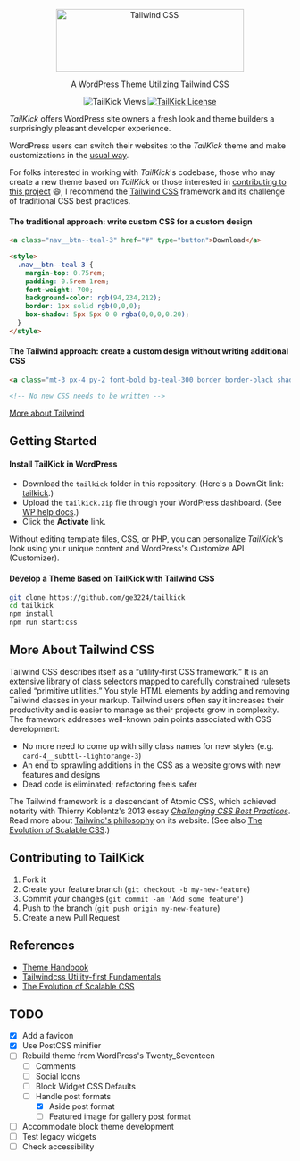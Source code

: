 <p align="center">
  <a href="https://jacobbenison.com/" target="_blank">
    <picture>
      <source media="(prefers-color-scheme: dark)" srcset="https://user-images.githubusercontent.com/75739874/210090629-6116d0c8-b268-4121-a142-fe59239bf7d5.svg">
      <source media="(prefers-color-scheme: light)" srcset="https://user-images.githubusercontent.com/75739874/210090704-4c1f4254-48a3-4d0d-bcb8-936ca35d1082.svg">
      <img alt="Tailwind CSS" src="https://user-images.githubusercontent.com/75739874/210015003-1e8611fb-fbbf-4a23-882d-bec14825ee09.svg" width="336" height="112" style="max-width: 100%;">
    </picture>
  </a>
</p>

<p align="center">A WordPress Theme Utilizing Tailwind CSS</p>

<div align="center">
  
![TailKick Views](https://komarev.com/ghpvc/?username=ge3224&label=Views&color=blue&style=flat)
[![TailKick License](https://img.shields.io/github/license/ge3224/tailkick)](https://github.com/ge3224/tailkick/blob/main/LICENSE.md)
  
</div>

*TailKick* offers WordPress site owners a fresh look and theme builders a surprisingly pleasant developer experience.

WordPress users can switch their websites to the *TailKick* theme and make customizations in the [usual way](#gs-site-owners).

For folks interested in working with *TailKick*'s codebase, those who may create a new theme based on *TailKick* or those interested in [contributing to this project](#contributing) :smile:, I recommend the [Tailwind CSS](#more-about-tailwind) framework and its challenge of traditional CSS best practices.

#### The traditional approach: write custom CSS for a custom design

```html
<a class="nav__btn--teal-3" href="#" type="button">Download</a>

<style>
  .nav__btn--teal-3 {
    margin-top: 0.75rem;
    padding: 0.5rem 1rem;
    font-weight: 700;
    background-color: rgb(94,234,212);
    border: 1px solid rgb(0,0,0);
    box-shadow: 5px 5px 0 0 rgba(0,0,0,0.20);
  }
</style>
```

#### The Tailwind approach: create a custom design without writing additional CSS

```html
<a class="mt-3 px-4 py-2 font-bold bg-teal-300 border border-black shadow-[5px_5px_0_0_rgba(0,0,0,0.20)]" href="#" type="button">Download</a>

<!-- No new CSS needs to be written -->
```

[More about Tailwind](#more-about-tailwind)

## <a name="getting-started"></a> Getting Started 

#### <a name="gs-site-owners"></a>Install TailKick in WordPress

- Download the `tailkick` folder in this repository. (Here's a DownGit link: [tailkick](https://downgit.github.io/#/home?url=https://github.com/ge3224/tailkick/tree/main/tailkick).) 
- Upload the `tailkick.zip` file through your WordPress dashboard. (See [WP help docs](https://wordpress.org/support/article/appearance-themes-screen/#using-the-upload-method).)
- Click the **Activate** link.

Without editing template files, CSS, or PHP, you can personalize *TailKick*'s look using your unique content and WordPress's Customize API (Customizer).

#### <a name="gs-theme-developers"></a>Develop a Theme Based on TailKick with Tailwind CSS

```bash
git clone https://github.com/ge3224/tailkick
cd tailkick
npm install
npm run start:css
```

## <a name="more-about-tailwind"></a>More About Tailwind CSS

Tailwind CSS describes itself as a &ldquo;utility-first CSS framework.&rdquo; It is an extensive library of class selectors mapped to carefully constrained rulesets called &ldquo;primitive utilities.&rdquo; You style HTML elements by adding and removing Tailwind classes in your markup. Tailwind users often say it increases their productivity and is easier to manage as their projects grow in complexity. The framework addresses well-known pain points associated with CSS development:

- No more need to come up with silly class names for new styles (e.g. `card-4__subttl--lightorange-3`)
- An end to sprawling additions in the CSS as a website grows with new features and designs
- Dead code is eliminated; refactoring feels safer

The Tailwind framework is a descendant of Atomic CSS, which achieved notarity with Thierry Koblentz's 2013 essay [*Challenging CSS Best Practices*](https://www.smashingmagazine.com/2013/10/challenging-css-best-practices-atomic-approach/).
Read more about [Tailwind's philosophy](https://tailwindcss.com/docs/utility-first) on its website. (See also [The Evolution of Scalable CSS](https://frontendmastery.com/posts/the-evolution-of-scalable-css/).)

## <a name="contributing"></a>Contributing to TailKick

1. Fork it
2. Create your feature branch (`git checkout -b my-new-feature`)
3. Commit your changes (`git commit -am 'Add some feature'`)
4. Push to the branch (`git push origin my-new-feature`)
5. Create a new Pull Request

## <a name="references"></a>References

- [Theme Handbook](https://developer.wordpress.org/themes/)
- [Tailwindcss Utility-first Fundamentals](https://tailwindcss.com/docs/utility-first)
- [The Evolution of Scalable CSS](https://frontendmastery.com/posts/the-evolution-of-scalable-css/)

## TODO

- [x] Add a favicon 
- [x] Use PostCSS minifier
- [ ] Rebuild theme from WordPress's Twenty_Seventeen
    - [ ] Comments
    - [ ] Social Icons
    - [ ] Block Widget CSS Defaults
    - [ ] Handle post formats
        - [x] Aside post format
        - [ ] Featured image for gallery post format
- [ ] Accommodate block theme development
- [ ] Test legacy widgets
- [ ] Check accessibility
